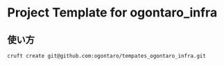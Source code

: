 # Project Template for ogontaro_infra

## 使い方

```shell
cruft create git@github.com:ogontaro/tempates_ogontaro_infra.git
```
